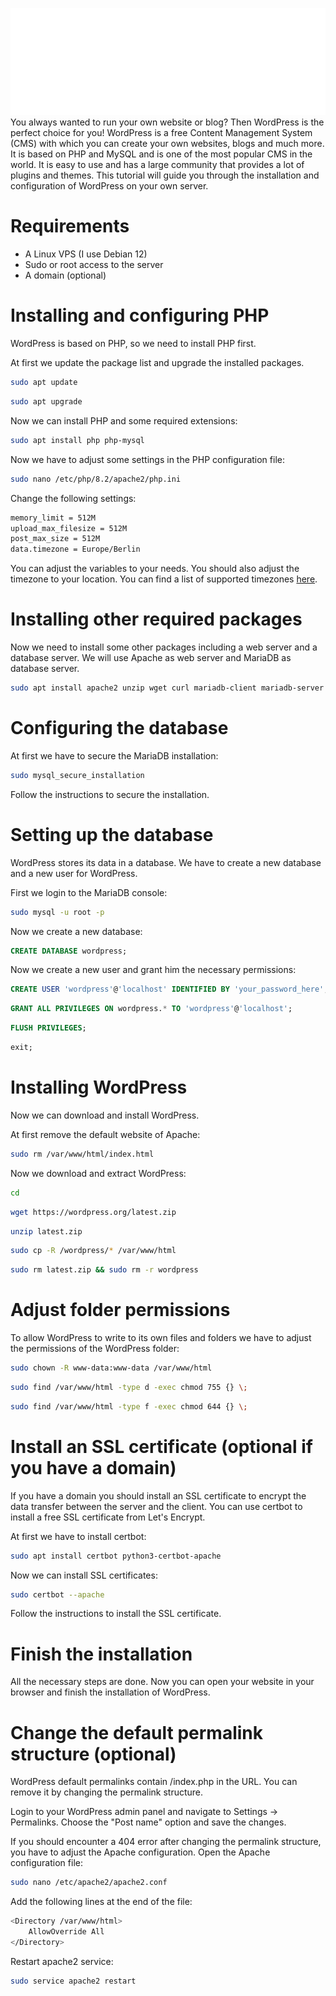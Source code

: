 ![Wordpress Logo](./images/WordPress-logotype-standard-white.png)
You always wanted to run your own website or blog? Then WordPress is the perfect choice for you!
WordPress is a free Content Management System (CMS) with which you can create your own websites, blogs and much more. It is based on PHP and MySQL and is one of the most popular CMS in the world. It is easy to use and has a large community that provides a lot of plugins and themes.
This tutorial will guide you through the installation and configuration of WordPress on your own server.

# Requirements
- A Linux VPS (I use Debian 12)
- Sudo or root access to the server
- A domain (optional)

# Installing and configuring PHP
WordPress is based on PHP, so we need to install PHP first.

At first we update the package list and upgrade the installed packages.
```bash
sudo apt update
```

```bash
sudo apt upgrade
```

Now we can install PHP and some required extensions:
```bash
sudo apt install php php-mysql
```

Now we have to adjust some settings in the PHP configuration file:
```bash
sudo nano /etc/php/8.2/apache2/php.ini
```

Change the following settings:
```bash
memory_limit = 512M
upload_max_filesize = 512M
post_max_size = 512M
data.timezone = Europe/Berlin
```
You can adjust the variables to your needs. You should also adjust the timezone to your location. You can find a list of supported timezones [here](https://www.php.net/manual/en/timezones.php).

# Installing other required packages
Now we need to install some other packages including a web server and a database server. We will use Apache as web server and MariaDB as database server.

```bash
sudo apt install apache2 unzip wget curl mariadb-client mariadb-server
```

# Configuring the database
At first we have to secure the MariaDB installation:
```bash
sudo mysql_secure_installation
```
Follow the instructions to secure the installation.

# Setting up the database
WordPress stores its data in a database. We have to create a new database and a new user for WordPress.

First we login to the MariaDB console:
```bash
sudo mysql -u root -p
```

Now we create a new database:
```sql
CREATE DATABASE wordpress;
```

Now we create a new user and grant him the necessary permissions:
```sql
CREATE USER 'wordpress'@'localhost' IDENTIFIED BY 'your_password_here';
```
```sql
GRANT ALL PRIVILEGES ON wordpress.* TO 'wordpress'@'localhost';
```
```sql
FLUSH PRIVILEGES;
```
```sql
exit;
```

# Installing WordPress
Now we can download and install WordPress.

At first remove the default website of Apache:
```bash
sudo rm /var/www/html/index.html
```

Now we download and extract WordPress:
```bash
cd
```
```bash
wget https://wordpress.org/latest.zip
```
```bash
unzip latest.zip
```
```bash
sudo cp -R /wordpress/* /var/www/html
```
```bash
sudo rm latest.zip && sudo rm -r wordpress
```

# Adjust folder permissions
To allow WordPress to write to its own files and folders we have to adjust the permissions of the WordPress folder:
```bash
sudo chown -R www-data:www-data /var/www/html
```
```bash
sudo find /var/www/html -type d -exec chmod 755 {} \;
```
```bash
sudo find /var/www/html -type f -exec chmod 644 {} \;
```

# Install an SSL certificate (optional if you have a domain)
If you have a domain you should install an SSL certificate to encrypt the data transfer between the server and the client. You can use certbot to install a free SSL certificate from Let's Encrypt.

At first we have to install certbot:
```bash
sudo apt install certbot python3-certbot-apache
```

Now we can install SSL certificates:
```bash
sudo certbot --apache
```
Follow the instructions to install the SSL certificate.

# Finish the installation
All the necessary steps are done. Now you can open your website in your browser and finish the installation of WordPress.

# Change the default permalink structure (optional)
WordPress default permalinks contain /index.php in the URL. You can remove it by changing the permalink structure.

Login to your WordPress admin panel and navigate to Settings -> Permalinks. Choose the "Post name" option and save the changes.

If you should encounter a 404 error after changing the permalink structure, you have to adjust the Apache configuration. Open the Apache configuration file:
```bash
sudo nano /etc/apache2/apache2.conf
```
Add the following lines at the end of the file:
```bash
<Directory /var/www/html>
    AllowOverride All
</Directory>
```

Restart apache2 service:
```bash
sudo service apache2 restart
```
